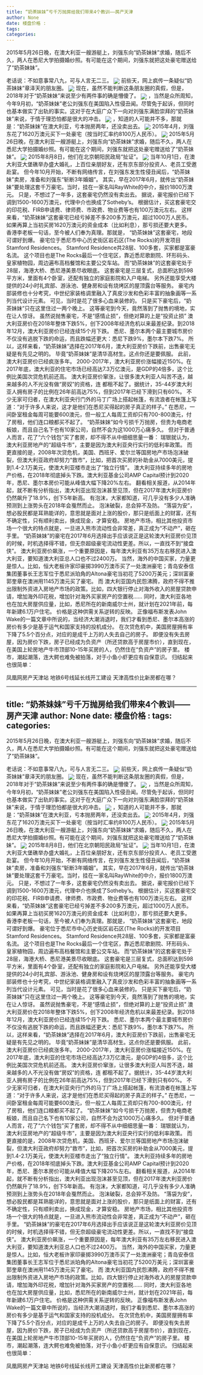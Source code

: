 ```yaml
---
title: “奶茶妹妹”亏千万抛房给我们带来4个教训——房产天津
author: None
date: 楼盘价格 : 
tags: 
categories: 
---
```

2015年5月26日晚，在澳大利亚一艘游艇上，刘强东向“奶茶妹妹”求婚，随后不久，两人在悉尼大学拍摄婚纱照。有可能在这个期间，刘强东就把这处豪宅赠送给了“奶茶妹妹”。
<!-- more -->
老话说：不如意事常八九，可与人言无二三。
<img align="center" border="0" src="http://e0.ifengimg.com/05/2019/0220/68D5B528DCFFF02DA3234EB015FDF5EC1D9EDBC9_size82_w900_h645.jpeg" />
前些天，网上疯传一条疑似“奶茶妹妹”章泽天的朋友圈。
<img align="center" border="0" src="http://e0.ifengimg.com/12/2019/0220/1A70EC08F1E9FBB677359002EFD6EA6E4291AF50_size112_w1080_h629.jpeg" />
现在，虽然不能判断这条朋友圈的真假，但是，2018年对于“奶茶妹妹”来说至少有两件事的确是懵傻了。
<img align="center" border="0" src="http://e0.ifengimg.com/12/2019/0220/06E17CCBD6E240532DB30360D419970357E7080D_size8_w658_h365.png" />
，当然是众所周知，今年9月初，“奶茶妹妹”老公刘强东在美国陷入性侵丑闻。尽管免于起诉，但同时也基本做实了出轨的事实。这对于在大庭广众下一向对刘强东满脸崇拜的“奶茶妹妹”来说，于情于理恐怕都是很大的冲击。
<img align="center" border="0" src="http://e0.ifengimg.com/05/2019/0220/A3BDC1548ACE7B473B9F5130319A7AF0BB15FCA1_size49_w960_h766.jpeg" />
，知道的人可能并不多，那就是：“奶茶妹妹”在澳大利亚，亏本抛房两年，还没卖出去。
<img align="center" border="0" src="http://e0.ifengimg.com/10/2019/0220/B31AB04797470DECF77B54CC962FB8F7D33BD22D_size24_w934_h426.jpeg" />
2015年4月，刘强东花了1620万澳元买下一处豪宅（按当时汇率约8100万人民币）。
<img align="center" border="0" src="http://e0.ifengimg.com/04/2019/0220/B389BAE211069265B1BC56F074303EC311C11D7D_size23_w736_h343.png" />
2015年5月26日晚，在澳大利亚一艘游艇上，刘强东向“奶茶妹妹”求婚，随后不久，两人在悉尼大学拍摄婚纱照。有可能在这个期间，刘强东就把这处豪宅赠送给了“奶茶妹妹”。
<img align="center" border="0" src="http://e0.ifengimg.com/03/2019/0220/067E3CAC44DA80767209864DAC7FEEE0023D2AAF_size46_w901_h429.jpeg" />
2015年8月8日，他们在北京朝阳民政局“扯证”。
<img align="center" border="0" src="http://e0.ifengimg.com/02/2019/0220/0C02EDAB84243C5006C4A62779BBB673BCFE84DE_size24_w580_h440.jpeg" />
当年10月1日，在澳大利亚大堡礁举办盛大婚礼，上百位亲朋好友，还有京东部分投资人、老员工受邀赴宴。
但今年10月开始，不断有网络传言，在刘强东发生性侵丑闻后，“奶茶妹妹”卖房，准备和刘强东“斩断3年婚姻”。
其实，早在2017年6月，就传出“奶茶妹妹”要处理这套千万豪宅。当时，挂在一家名叫RayWhite的中介，报价1800万澳元。
只是，不想过了一年多，这套豪宅仍然没有卖出去。
据说，豪宅报价已经下调到1500-1600万澳元，代理中介也换成了Sotheby’s。
根据估计，买这套豪宅交的印花税、FIRB申请费、律师费、市政费、物业费等也有100万澳元左右。
这样来看，“奶茶妹妹”这套豪宅已经亏掉差不多200多万澳元，超过1000万人民币。
如果再算上当初买房1620万澳元的资金成本（比如利息），那亏损还要大更多。
香港李老板一句话，至今被人们奉为真理。那就是，
“奶茶妹妹”这套豪宅，地段可谓好到爆。
豪宅位于悉尼市中心历史街区岩石区(The Rocks)的开发项目Stamford Residences。
Stamford Residence共28层、100多套，买家都是富豪名流。
这个项目也是The Rocks最后一个住宅区，靠近悉尼歌剧院、环形码头、皇家植物园，周边遍布高档餐馆和主要公交车站。
而“奶茶妹妹”的这套豪宅处于28层，海港大桥、悉尼港美景尽收眼底。
这套豪宅是三层复式，总面积达到598平方米，里面有4个卧室，还配有独立的家庭影院和入户电梯。
另外还能享受大楼提供的24小时礼宾部、游泳池、健身房和设有烧烤区的屋顶露台等服务。
豪宅内部装修也十分考究，中世纪家装格调里融入了真皮沙发和色彩丰富的抽象画等一系列当代设计元素。
可见，当时是花了很多心血来装修的。
只是买下豪宅后，“奶茶妹妹”只在这里住过一两个晚上。
这等豪宅到今天，竟然落到了抛售的境地，实在让人惊讶。
虽然说抛售豪宅，不是“感情止损”，但绝对算的上是“投资止损”
澳大利亚房价在2018年整体下跌5%，创下2008年经济危机以来最差纪录。到2018年12月，澳大利亚房价已经连续15个月下跌。
悉尼、墨尔本两个最主要城市房价不仅没有逃脱下跌的命运，而且跌幅还更大：悉尼下跌9%，墨尔本下跌7%。
所以，这样来看，“奶茶妹妹”选择在2017年6月，澳大利亚房价下跌前，出售豪宅无疑是有先见之明的。
毕竟“奶茶妹妹”是清华高材生。这点你还是要佩服。
此前，澳大利亚房价已经疯涨多年。
2000-2017年，澳大利亚房价涨幅接近150%。在2017年底，澳大利亚的住宅市场已经高达7.3万亿澳元，是GDP的4倍多，这个比例比美国次贷危机前还高。
澳大利亚房价窜涨，让很多澳大利亚人叫苦不迭，越来越多的人不光没有做“房奴”的资格，连
都租不起了。据统计，35-44岁澳大利亚人拥有房子的比例在26年前高达75%，但到2017年已经下滑到只有60%。
不少无家可归者，在澳大利亚央行门外的马丁广场上搭起帐篷，有流浪者在帐篷上写道：“对于许多人来说，这才是他们在悉尼买得起的房子真正的样子。”
在悉尼，一间卧室租金每周可能要600澳元，但一般工人每周工资却只有700-800澳元，付了房租，他们连口粮都买不起了。
“奶茶妹妹”如今亏损千万抛房，但贵为电商老板娘，而且自己名下也有10家公司，自然不会为这1000万心痛多久。
但对于普通人而言，花了“六个钱包”买了套房，却不得不从中细细思量一番：
瑞银就认为，澳大利亚房地产的“超级牛市”，主要是因为澳大利亚央行实行的低利率政策。
而更直接的是，2008年次贷危机，美国、西班牙、爱尔兰等国房地产市场泡沫破裂，但澳大利亚政府却努力“救市”，比如，把首次买房的补助金从7000美元，提到1.4-2.1万美元，使澳大利亚楼市走出了“独立行情”。
澳大利亚持续多年的房地产价格，在2018年彻底掉头下跌。澳大利亚基金公司AMP Capital预计到2020年，悉尼、墨尔本房价可能从峰值大幅下降20%左右。
翻看相关报道，从2014年起，就不断有分析指出，澳大利亚出现泡沫甚至见顶，但在2017年澳大利亚房价仍然飙升了18.9%，创下5年新高。
有泡沫，大家都知道，可几乎没有多少人准确预测到上涨势头在2018年会戛然而止。
泡沫破裂，总会猝不及防。
“落袋为安”，想必股民都是耳熟能详的，意思就是面对上涨的股价，那只是纸面上的财富，还有不确定性，只有顺利卖出，换成现金，才算安稳。
房地产市场，相比其他投资市场一个很大的特点就是，一旦进入熊市流动性会非常差，真正成为“不动产”，砸在手里。
“奶茶妹妹”的豪宅在2017年6月选择出手应该说正是这轮澳大利亚房价见顶的时候，时机选择得不错，但无奈超级豪宅流动性更差。所以，一直找不到“接盘侠”。
澳大利亚房价飙涨，一个重要原因是，每年澳大利亚有35万左右移民进入澳大利亚，要知道澳大利亚总人口也不过2400万。
当然，海外的中国买家，力量更是惊人。比如，恒大老板许家印豪掷3990万澳币买了一处澳洲豪宅；青岛安泰信集团董事长王志军位于悉尼派珀角的Altona豪宅当初花了5200万美元；深圳富豪郭奎章在澳洲用1145万澳元买了豪宅。
而
澳大利亚国内民怨沸腾，政府不得不推出限制外资进入房地产市场的政策。比如，四大银行停止对海外收入的房屋贷款申请，增加海外印花税，增加针对海外买家房产的空置税……
同时，澳大利亚各地也在加大房屋供应量，比如，悉尼所在的新南威尔士州，就计划在2021年前，每年新建6.1万户住宅。
价格是这种供需关系逆转的反映。
正像福布斯发表John Wake的一篇文章中所说的，当经济大潮消退时，我们才看到悉尼、墨尔本高涨的房价有多少是基于运气和国家支持的投机成分。
在次贷危机中，美国房屋拥有率下降了5.5个百分点，对应的是成千上万的人失去自己的房子。
即便没有失去房屋，因为房价下跌，房子已经成为负资产（所还贷款高于房屋市价），直到现在，在美国上轮房地产牛市顶部10-15年买房的人，仍然住在“负资产”的房子里。
楼市，潮起潮落，连大鳄也难免被拍落，对于小鱼小虾更应有自保意识。
归结起来也很简单：
                        
                        
                        
                        
                                        
                    
                    
                
                    
                    
                    
                
                    
                
凤凰网房产天津站
地铁6号线延长线开工建设
天津高性价比新房都在哪？	
	                        
	                    
	                        
	                    
---
title: “奶茶妹妹”亏千万抛房给我们带来4个教训——房产天津
author: None
date: 楼盘价格 : 
tags: 
categories: 
---
2015年5月26日晚，在澳大利亚一艘游艇上，刘强东向“奶茶妹妹”求婚，随后不久，两人在悉尼大学拍摄婚纱照。有可能在这个期间，刘强东就把这处豪宅赠送给了“奶茶妹妹”。
<!-- more -->
老话说：不如意事常八九，可与人言无二三。
<img align="center" border="0" src="http://e0.ifengimg.com/05/2019/0220/68D5B528DCFFF02DA3234EB015FDF5EC1D9EDBC9_size82_w900_h645.jpeg" />
前些天，网上疯传一条疑似“奶茶妹妹”章泽天的朋友圈。
<img align="center" border="0" src="http://e0.ifengimg.com/12/2019/0220/1A70EC08F1E9FBB677359002EFD6EA6E4291AF50_size112_w1080_h629.jpeg" />
现在，虽然不能判断这条朋友圈的真假，但是，2018年对于“奶茶妹妹”来说至少有两件事的确是懵傻了。
<img align="center" border="0" src="http://e0.ifengimg.com/12/2019/0220/06E17CCBD6E240532DB30360D419970357E7080D_size8_w658_h365.png" />
，当然是众所周知，今年9月初，“奶茶妹妹”老公刘强东在美国陷入性侵丑闻。尽管免于起诉，但同时也基本做实了出轨的事实。这对于在大庭广众下一向对刘强东满脸崇拜的“奶茶妹妹”来说，于情于理恐怕都是很大的冲击。
<img align="center" border="0" src="http://e0.ifengimg.com/05/2019/0220/A3BDC1548ACE7B473B9F5130319A7AF0BB15FCA1_size49_w960_h766.jpeg" />
，知道的人可能并不多，那就是：“奶茶妹妹”在澳大利亚，亏本抛房两年，还没卖出去。
<img align="center" border="0" src="http://e0.ifengimg.com/10/2019/0220/B31AB04797470DECF77B54CC962FB8F7D33BD22D_size24_w934_h426.jpeg" />
2015年4月，刘强东花了1620万澳元买下一处豪宅（按当时汇率约8100万人民币）。
<img align="center" border="0" src="http://e0.ifengimg.com/04/2019/0220/B389BAE211069265B1BC56F074303EC311C11D7D_size23_w736_h343.png" />
2015年5月26日晚，在澳大利亚一艘游艇上，刘强东向“奶茶妹妹”求婚，随后不久，两人在悉尼大学拍摄婚纱照。有可能在这个期间，刘强东就把这处豪宅赠送给了“奶茶妹妹”。
<img align="center" border="0" src="http://e0.ifengimg.com/03/2019/0220/067E3CAC44DA80767209864DAC7FEEE0023D2AAF_size46_w901_h429.jpeg" />
2015年8月8日，他们在北京朝阳民政局“扯证”。
<img align="center" border="0" src="http://e0.ifengimg.com/02/2019/0220/0C02EDAB84243C5006C4A62779BBB673BCFE84DE_size24_w580_h440.jpeg" />
当年10月1日，在澳大利亚大堡礁举办盛大婚礼，上百位亲朋好友，还有京东部分投资人、老员工受邀赴宴。
但今年10月开始，不断有网络传言，在刘强东发生性侵丑闻后，“奶茶妹妹”卖房，准备和刘强东“斩断3年婚姻”。
其实，早在2017年6月，就传出“奶茶妹妹”要处理这套千万豪宅。当时，挂在一家名叫RayWhite的中介，报价1800万澳元。
只是，不想过了一年多，这套豪宅仍然没有卖出去。
据说，豪宅报价已经下调到1500-1600万澳元，代理中介也换成了Sotheby’s。
根据估计，买这套豪宅交的印花税、FIRB申请费、律师费、市政费、物业费等也有100万澳元左右。
这样来看，“奶茶妹妹”这套豪宅已经亏掉差不多200多万澳元，超过1000万人民币。
如果再算上当初买房1620万澳元的资金成本（比如利息），那亏损还要大更多。
香港李老板一句话，至今被人们奉为真理。那就是，
“奶茶妹妹”这套豪宅，地段可谓好到爆。
豪宅位于悉尼市中心历史街区岩石区(The Rocks)的开发项目Stamford Residences。
Stamford Residence共28层、100多套，买家都是富豪名流。
这个项目也是The Rocks最后一个住宅区，靠近悉尼歌剧院、环形码头、皇家植物园，周边遍布高档餐馆和主要公交车站。
而“奶茶妹妹”的这套豪宅处于28层，海港大桥、悉尼港美景尽收眼底。
这套豪宅是三层复式，总面积达到598平方米，里面有4个卧室，还配有独立的家庭影院和入户电梯。
另外还能享受大楼提供的24小时礼宾部、游泳池、健身房和设有烧烤区的屋顶露台等服务。
豪宅内部装修也十分考究，中世纪家装格调里融入了真皮沙发和色彩丰富的抽象画等一系列当代设计元素。
可见，当时是花了很多心血来装修的。
只是买下豪宅后，“奶茶妹妹”只在这里住过一两个晚上。
这等豪宅到今天，竟然落到了抛售的境地，实在让人惊讶。
虽然说抛售豪宅，不是“感情止损”，但绝对算的上是“投资止损”
澳大利亚房价在2018年整体下跌5%，创下2008年经济危机以来最差纪录。到2018年12月，澳大利亚房价已经连续15个月下跌。
悉尼、墨尔本两个最主要城市房价不仅没有逃脱下跌的命运，而且跌幅还更大：悉尼下跌9%，墨尔本下跌7%。
所以，这样来看，“奶茶妹妹”选择在2017年6月，澳大利亚房价下跌前，出售豪宅无疑是有先见之明的。
毕竟“奶茶妹妹”是清华高材生。这点你还是要佩服。
此前，澳大利亚房价已经疯涨多年。
2000-2017年，澳大利亚房价涨幅接近150%。在2017年底，澳大利亚的住宅市场已经高达7.3万亿澳元，是GDP的4倍多，这个比例比美国次贷危机前还高。
澳大利亚房价窜涨，让很多澳大利亚人叫苦不迭，越来越多的人不光没有做“房奴”的资格，连
都租不起了。据统计，35-44岁澳大利亚人拥有房子的比例在26年前高达75%，但到2017年已经下滑到只有60%。
不少无家可归者，在澳大利亚央行门外的马丁广场上搭起帐篷，有流浪者在帐篷上写道：“对于许多人来说，这才是他们在悉尼买得起的房子真正的样子。”
在悉尼，一间卧室租金每周可能要600澳元，但一般工人每周工资却只有700-800澳元，付了房租，他们连口粮都买不起了。
“奶茶妹妹”如今亏损千万抛房，但贵为电商老板娘，而且自己名下也有10家公司，自然不会为这1000万心痛多久。
但对于普通人而言，花了“六个钱包”买了套房，却不得不从中细细思量一番：
瑞银就认为，澳大利亚房地产的“超级牛市”，主要是因为澳大利亚央行实行的低利率政策。
而更直接的是，2008年次贷危机，美国、西班牙、爱尔兰等国房地产市场泡沫破裂，但澳大利亚政府却努力“救市”，比如，把首次买房的补助金从7000美元，提到1.4-2.1万美元，使澳大利亚楼市走出了“独立行情”。
澳大利亚持续多年的房地产价格，在2018年彻底掉头下跌。澳大利亚基金公司AMP Capital预计到2020年，悉尼、墨尔本房价可能从峰值大幅下降20%左右。
翻看相关报道，从2014年起，就不断有分析指出，澳大利亚出现泡沫甚至见顶，但在2017年澳大利亚房价仍然飙升了18.9%，创下5年新高。
有泡沫，大家都知道，可几乎没有多少人准确预测到上涨势头在2018年会戛然而止。
泡沫破裂，总会猝不及防。
“落袋为安”，想必股民都是耳熟能详的，意思就是面对上涨的股价，那只是纸面上的财富，还有不确定性，只有顺利卖出，换成现金，才算安稳。
房地产市场，相比其他投资市场一个很大的特点就是，一旦进入熊市流动性会非常差，真正成为“不动产”，砸在手里。
“奶茶妹妹”的豪宅在2017年6月选择出手应该说正是这轮澳大利亚房价见顶的时候，时机选择得不错，但无奈超级豪宅流动性更差。所以，一直找不到“接盘侠”。
澳大利亚房价飙涨，一个重要原因是，每年澳大利亚有35万左右移民进入澳大利亚，要知道澳大利亚总人口也不过2400万。
当然，海外的中国买家，力量更是惊人。比如，恒大老板许家印豪掷3990万澳币买了一处澳洲豪宅；青岛安泰信集团董事长王志军位于悉尼派珀角的Altona豪宅当初花了5200万美元；深圳富豪郭奎章在澳洲用1145万澳元买了豪宅。
而
澳大利亚国内民怨沸腾，政府不得不推出限制外资进入房地产市场的政策。比如，四大银行停止对海外收入的房屋贷款申请，增加海外印花税，增加针对海外买家房产的空置税……
同时，澳大利亚各地也在加大房屋供应量，比如，悉尼所在的新南威尔士州，就计划在2021年前，每年新建6.1万户住宅。
价格是这种供需关系逆转的反映。
正像福布斯发表John Wake的一篇文章中所说的，当经济大潮消退时，我们才看到悉尼、墨尔本高涨的房价有多少是基于运气和国家支持的投机成分。
在次贷危机中，美国房屋拥有率下降了5.5个百分点，对应的是成千上万的人失去自己的房子。
即便没有失去房屋，因为房价下跌，房子已经成为负资产（所还贷款高于房屋市价），直到现在，在美国上轮房地产牛市顶部10-15年买房的人，仍然住在“负资产”的房子里。
楼市，潮起潮落，连大鳄也难免被拍落，对于小鱼小虾更应有自保意识。
归结起来也很简单：
                        
                        
                        
                        
                                        
                    
                    
                
                    
                    
                    
                
                    
                
凤凰网房产天津站
地铁6号线延长线开工建设
天津高性价比新房都在哪？	
	                        
	                    
	                        
	                    
